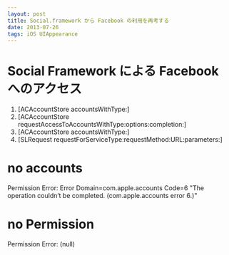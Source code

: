 ```yaml
---
layout: post
title: Social.framework から Facebook の利用を再考する
date: 2013-07-26
tags: iOS UIAppearance
---
```

# Social Framework による Facebook へのアクセス

1. [ACAccountStore accountsWithType:]
2. [ACAccountStore requestAccessToAccountsWithType:options:completion:]
3. [ACAccountStore accountsWithType:]
4. [SLRequest requestForServiceType:requestMethod:URL:parameters:]

# no accounts
Permission Error: Error Domain=com.apple.accounts Code=6 "The operation couldn’t be completed. (com.apple.accounts error 6.)"

# no Permission
Permission Error: (null)

